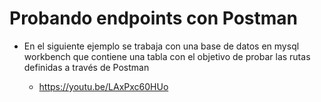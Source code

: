 # Probando endpoints con Postman
- En el siguiente ejemplo se trabaja con una base de datos en mysql workbench que contiene
  una tabla con el objetivo de probar las rutas definidas a través de Postman
  
  - https://youtu.be/LAxPxc60HUo
 

